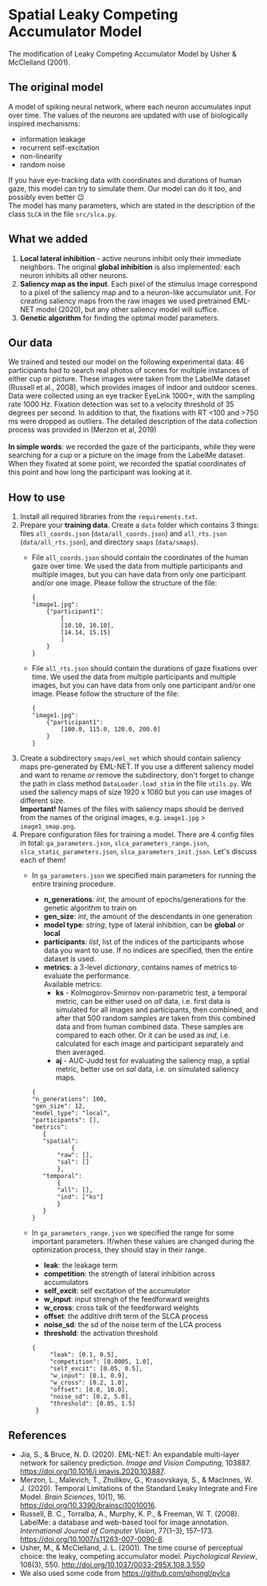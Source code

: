 # Spatial Leaky Competing Accumulator Model
The modification of Leaky Competing Accumulator Model by Usher & McClelland (2001). 

## The original model
A model of spiking neural network, where each neuron accumulates input over time. The values of the neurons are updated with use of biologically inspired mechanisms:
- information leakage
- recurrent self-excitation
- non-linearity
- random noise

If you have eye-tracking data with coordinates and durations of human gaze, this model can try to simulate them. Our model can do it too, and possibly even better 😉\
The model has many parameters, which are stated in the description of the class `SLCA` in the file `src/slca.py`.

## What we added
1) **Local lateral inhibition** - active neurons inhibit only their immediate neighbors. The original **global inhibition** is also implemented: each neuron inhibits all other neurons.
2) **Saliency map as the input**. Each pixel of the stimulus image correspond to a pixel of the saliency map and to a neuron-like accumulator unit. For creating saliency maps from the raw images we used pretrained EML-NET model (2020), but any other saliency model will suffice.
3) **Genetic algorithm** for finding the optimal model parameters.

## Our data
We trained and tested our model on the following experimental data: 46 participants had to search real photos of scenes for multiple instances of either cup or picture. These images were taken from the LabelMe dataset (Russell et al., 2008), which provides images of indoor and outdoor scenes. Data were collected using an eye tracker EyeLink 1000+, with the sampling rate  1000 Hz. Fixation detection was set to a velocity threshold of 35 degrees per second. In addition to that, the fixations with RT <100 and >750 ms were dropped as outliers. The detailed description of the data collection process was provided in (Merzon et al, 2019)\
<br>
**In simple words**: we recorded the gaze of the participants, while they were searching for a cup or a picture on the image from the LabelMe dataset. When they fixated at some point, we recorded the spatial coordinates of this point and how long the participant was looking at it.
<br>

## How to use
1) Install all required libraries from the `requirements.txt`.
2) Prepare your **training data**. Create a `data` folder which contains 3 things: files `all_coords.json` (`data/all_coords.json`) and `all_rts.json` (`data/all_rts.json`), and directory `smaps` (`data/smaps`). 
    * File `all_coords.json` should contain the coordinates of the human gaze over time. We used the data from multiple participants and multiple images, but you can have data from only one participant and/or one image. Please follow the structure of the file:

        ```
        {
        "image1.jpg": 
            {"participant1": 
                [
                [10.10, 10.10], 
                [14.14, 15.15]
                ]
            }
        }
        ```
    * File `all_rts.json` should contain the durations of gaze fixations over time. We used the data from multiple participants and multiple images, but you can have data from only one participant and/or one image. Please follow the structure of the file:

        ```
        {
        "image1.jpg": 
            {"participant1": 
                [100.0, 115.0, 120.0, 200.0]
            }
        }
        ```
4) Create a subdirectory `smaps/eml_net` which should contain saliency maps pre-generated by EML-NET. If you use a different saliency model and want to rename or remove the subdirectory, don't forget to change the path in class method `DataLoader.load_stim` in the file `utils.py`. We used the saliency maps of size 1920 x 1080 but you can use images of different size.\
**Important!** Names of the files with saliency maps should be derived from the names of the original images, e.g. `image1.jpg` > `image1_smap.png`.
5) Prepare configuration files for training a model. There are 4 config files in total: `ga_parameters.json`, `slca_parameters_range.json`, `slca_static_parameters.json`,  `slca_parameters_init.json`. Let's discuss each of them! 
    * In `ga_parameters.json` we specified main parameters for running the entire training procedure. 
        
        - **n_generations**: *int*, the amount of epochs/generations for the genetic algorithm to train on
        - **gen_size**: *int*, the amount of the descendants in one generation
        - **model type**: *string*, type of lateral inhibition, can be **global** or **local**
        - **participants**: *list*, list of the indices of the participants whose data you want to use. If no indices are specified, then the entire dataset is used.
        - **metrics**: a 3-level *dictionary*, contains names of metrics to evaluate the performance.\
            Available metrics: 
            + **ks** - Kolmogorov-Smirnov non-parametric test, a temporal metric, can be either used on *all* data, i.e. first data is simulated for all images and participants, then combined, and after that 500 random samples are taken from this combined data and from human combined data. These samples are compared to each other. Or it can be used as *ind*, i.e. calculated for each image and participant separately and then averaged.
            + **aj** - AUC-Judd test for evaluating the saliency map, a sptial metric, better use on *sal* data, i.e. on simulated saliency maps.
            
         ```
        {
        "n_generations": 100,
        "gen_size": 12,
        "model_type": "local",
        "participants": [],
        "metrics": 
            {
            "spatial":
                    {
                "raw": [],
                "sal": []
                },
            "temporal":
                {
                "all": [],
                "ind": ["ks"]
                }
            }
        }
        ```
            
    * In `ga_parameters_range.json` we specified the range for some important parameters. If/when these values are changed during the optimization process, they should stay in their range.
        
        - **leak**: the leakage term
        - **competition**: the strength of lateral inhibition across accumulators
        - **self_excit**: self excitation of the accumulator
        - **w_input**: input strengh of the feedforward weights
        - **w_cross**: cross talk of the feedforward weights
        - **offset**: the additive drift term of the SLCA process
        - **noise_sd**: the sd of the noise term of the LCA process
        - **threshold**: the activation threshold  
          
        ```
        {
             "leak": [0.1, 0.5],
             "competition": [0.0005, 1.0],
             "self_excit": [0.05, 0.5],
             "w_input": [0.1, 0.9],
             "w_cross": [0.2, 1.0],
             "offset": [0.0, 10.0],
             "noise_sd": [0.2, 5.0],
             "threshold": [0.05, 1.5]
         }
         ```
        
## References
* Jia, S., & Bruce, N. D. (2020). EML-NET: An expandable multi-layer network for saliency prediction. *Image and Vision Computing*, 103887. https://doi.org/10.1016/j.imavis.2020.103887.
* Merzon, L., Malevich, T., Zhulikov, G., Krasovskaya, S., & MacInnes, W. J. (2020). Temporal Limitations of the Standard Leaky Integrate and Fire Model. *Brain Sciences*, 10(1), 16.	 https://doi.org/10.3390/brainsci10010016.
* Russell, B. C., Torralba, A., Murphy, K. P., & Freeman, W. T. (2008). LabelMe: a database and web-based tool for image annotation. *International Journal of Computer Vision*, 77(1–3), 157–173. https://doi.org/10.1007/s11263-007-0090-8.
* Usher, M., & McClelland, J. L. (2001). The time course of perceptual choice: the leaky, competing accumulator model. *Psychological Review*, 108(3), 550. http://doi.org/10.1037/0033-295X.108.3.550
* We also used some code from https://github.com/qihongl/pylca
